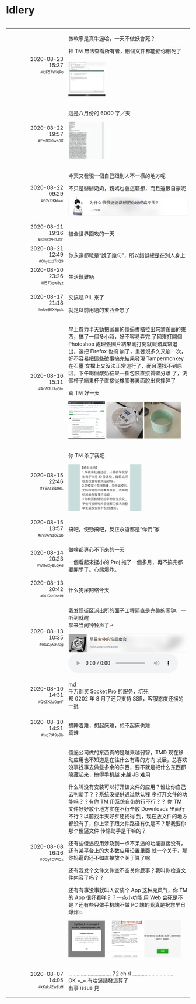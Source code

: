 # Idlery

<table width="100%" border="0" cellpadding="30" cellspacing="0" bgcolor="transparent" align="left" frame="void">

<tr>
<td width="150" align="right">2020-08-23<br>15:37<br><sup><sub>#IdF57WKjFo</sub></sup></td>
<td><p>
微軟寧是真牛逼哈，一天不做妖會死？</p><p>
神 TM 無法查看所有者，刪個文件都能給你刪死了
</p><p>
<a href="src/86VOgIUcF2.jpg?raw=true"><img src="thumbnail/86VOgIUcF2.webp"></a></p>
</td>
</tr>

<tr>
<td width="150" align="right">2020-08-22<br>19:57<br><sup><sub>#EmR2I0wb9K</sub></sup></td>
<td><p>
這是八月份的 6000 字／天</p><p>
<a href="src/O4b91ZI6HC.jpg?raw=true"><img src="thumbnail/O4b91ZI6HC.webp"></a></p>
</td>
</tr>

<tr>
<td width="150" align="right">2020-08-22<br>09:29<br><sup><sub>#G2cDKkluar</sub></sup></td>
<td><p>
今天又發現一個自己跟別人不一樣的地方呢</p><p>
不只是爺爺奶奶，親媽也會這麼想，而且還很自豪呢</p><p>
<a href="https://mp.weixin.qq.com/s/85wUphWqUB66MYgcPDkvqg"><img src="src/eig5vu49Ty.png" width="400"></a></p>
</td>
</tr>

<tr>
<td width="150" align="right">2020-08-21<br>19:16<br><sup><sub>#606CPH9JRF</sub></sup></td>
<td><p>
被全世界圍攻的一天</p>
</td>
</tr>

<tr>
<td width="150" align="right">2020-08-21<br>12:49<br><sup><sub>#OhybzdTnQ9</sub></sup></td>
<td><p>
你永遠都祗是“說了幾句”，所以錯誤總是在別人身上</p>
</td>
</tr>

<tr>
<td width="150" align="right">2020-08-20<br>23:26<br><sup><sub>#if573gw8yz</sub></sup></td>
<td><p>
生活艱難吶</p>
</td>
</tr>

<tr>
<td width="150" align="right">2020-08-17<br>21:18<br><sup><sub>#wUeB0XXpdk</sub></sup></td>
<td><p>
又搞起 PIL 來了</p><p>
就是以前用過的東西全忘了</p>
</td>
</tr>

<tr>
<td width="150" align="right">2020-08-16<br>15:11<br><sup><sub>#ArW7U3aGhr</sub></sup></td>
<td><p>
早上費力半天勁把家裏的傻逼書櫃拉出來拿後面的東西，搞了一個多小時，好不容易弄完
了回來打開個 Photoshop 處理張圖片結果剛打開就報錯異常退出，還把 Firefox 也搞
崩了，重啓沒多久又崩一次，好不容易把這些破事搞完結果發現 Tampermonkey 在石墨
文檔上又沒法正常運行了，而且還找不到原因，下午喝個酸奶結果一撕包裝直接質壁分離
了，洗個杯子結果杯子直接從橡膠套裏面脫出來摔碎了</p><p>
真 TM 好一天</p><p>
<a href="src/oqDa5Iz3kB.jpg?raw=true"><img src="thumbnail/oqDa5Iz3kB.webp"></a>
<a href="src/UzDMLOZi4r.jpg?raw=true"><img src="thumbnail/UzDMLOZi4r.webp"></a>
<a href="src/q79yU51hLv.jpg?raw=true"><img src="thumbnail/q79yU51hLv.webp"></a></p>
</td>
</tr>

<tr>
<td width="150" align="right">2020-08-15<br>22:46<br><sup><sub>#Y6Aa3j19eL</sub></sup></td>
<td><p>
你 TM 杀了我吧</p><p>
<img width="200" src="src/8kkSO9SJSv.jpg" /></p>
</td>
</tr>

<tr>
<td width="150" align="right">2020-08-15<br>13:57<br><sup><sub>#eV9AWz8Z1b</sub></sup></td>
<td><p>
搞吧，使勁搞吧，反正永遠都是“你們”家</p>
</td>
</tr>

<tr>
<td width="150" align="right">2020-08-14<br>20:23<br><sup><sub>#WGeDyBLQKd</sub></sup></td>
<td><p>
做啥都專心不下來的一天</p><p>
一個看起來挺小的 Proj 拖了一個多月，再不搞完都要開學了。心態爆炸。</p>
</td>
</tr>

<tr>
<td width="150" align="right">2020-08-13<br>20:42<br><sup><sub>#0UQIc0neIH</sub></sup></td>
<td><p>
什么狗屎网络今天</p>
</td>
</tr>

<tr>
<td width="150" align="right">2020-08-13<br>10:35<br><sup><sub>#6Xa5jAGUBg</sub></sup></td>
<td><p>
我发现街区派出所的面子工程简直是完美的闹钟，一听到就醒<br>
拿来当闹钟铃声了✓</p>
<a href="src/CvqqQ1mYCd.mp3?raw=true"><img src="src/QTy0LRYHXj.png" width="400"></a>
<audio controls="true">
  <source src="src/CvqqQ1mYCd.mp3">
</audio>
</td>
</tr>

<tr>
<td width="150" align="right">2020-08-10<br>14:31<br><sup><sub>#QeZK2JOgnF</sub></sup></td>
<td><p>
md<br>
千万别买 <a href="https://www.socketpro.site/zh/home">Socket Pro</a> 的服务，坑死<br>
都 0202 年 8 月了还只支持 SSR，客服态度还横的一批</p>
</td>
</tr>

<tr>
<td width="150" align="right">2020-08-10<br>14:31<br><sup><sub>#Iyg7tA9p9b</sub></sup></td>
<td><p>
想睡着难，想起床难，想不起床也难<br>
真难</p>
</td>
</tr>

<tr>
<td width="150" align="right">2020-08-08<br>16:16<br><sup><sub>#GQyTOWICx</sub></sup></td>
<td><p>
傻逼公司做的东西真的是越来越弱智，TMD 现在移动应用也不知道是在往什么有毒的方向
发展，总喜欢没事找事去做些多余的东西，要不就是把什么东西都隐藏起来，搞得手机越
来越 JB 难用</p><p>
什么叫没有安装可以打开该文件的应用？谁让你自己去判断了？？系统没提供通过默认程
序打开文件的功能吗？？有你 TM 用系统自带的行不行？？
你 TM 文件好好放个地方实在不行全放 Downloads 里面行不行？以前找半天好歹还找得
到，现在放文件的地方都没有了，你上辈子跟文件路径有仇是不？那我要你那个傻逼文件
传输助手是干嘛的？</p><p>
还有些傻逼应用涉及到一点不呆逼的功能直接没有，还有某平台上的大多数应用设置里面
就一个关于，那你妈逼的还不如直接放个关于算了呢</p><p>
还有我发个文件文件空不空关你屁事？我叫你检查文件内容了吗？？</p><p>
还有有事没事就叫人安装个 App 这种鬼风气，你 TM 的 App 很好看咩？？一点小功能
用 Web 会死是不是？还有些只做手机端不做 PC 端的我真是祝您早日爆炸💥</p><p>
<a href="src/2d6EGBqogd.jpg?raw=true"><img src="thumbnail/2d6EGBqogd.webp"></a>
<a href="src/CIwGClJJ0F.jpg?raw=true"><img src="thumbnail/CIwGClJJ0F.webp"></a>
<a href="src/MabNa9oFY5.jpg?raw=true"><img src="thumbnail/MabNa9oFY5.webp"></a></p>
</td>
</tr>

<tr>
<td width="150" align="right">2020-08-07<br>14:05<br><sup><sub>#kKakAEwZuH</sub></sup></td>
<td><p>
............................... 72 ch rl ...............................<br>
OK =_= 有啥逼話發這算了<br>
有事 issue 見</p>
</td>
</tr>

</table>